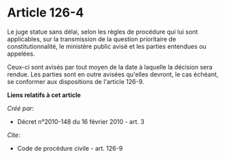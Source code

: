 # Article 126-4

Le juge statue sans délai, selon les règles de procédure qui lui sont applicables, sur la transmission de la question
prioritaire de constitutionnalité, le ministère public avisé et les parties entendues ou appelées. 

Ceux-ci sont avisés par tout moyen de la date à laquelle la décision sera rendue. Les parties sont en outre avisées qu'elles
devront, le cas échéant, se conformer aux dispositions de l'article 126-9.

**Liens relatifs à cet article**

_Créé par_:

  - Décret n°2010-148 du 16 février 2010 - art. 3

_Cite_:

  - Code de procédure civile - art. 126-9
